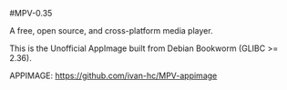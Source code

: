 #MPV-0.35
 
 A free, open source, and cross-platform media player.
 
 This is the Unofficial AppImage built from Debian Bookworm (GLIBC >= 2.36).
 
 APPIMAGE: https://github.com/ivan-hc/MPV-appimage
